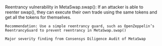 Reentrancy vulnerability in MetaSwap.swap(): If an attacker is able to reenter swap(), they can execute their own trade using the same tokens and get all the tokens for themselves.

    Recommendation: Use a simple reentrancy guard, such as OpenZeppelin’s ReentrancyGuard to prevent reentrancy in MetaSwap.swap()

    Major severity finding from Consensys Diligence Audit of MetaSwap
